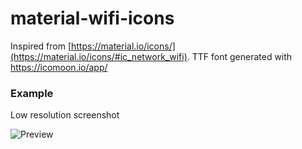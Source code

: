 # material-wifi-icons

Inspired from [https://material.io/icons/](https://material.io/icons/#ic_network_wifi).
TTF font generated with https://icomoon.io/app/

### Example
Low resolution screenshot

![Preview](http://i.imgur.com/y6t0E9u.png)
